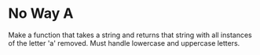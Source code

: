 # No Way A

Make a function that takes a string and returns that string with all instances of the letter 'a' removed. Must handle lowercase and uppercase letters.
